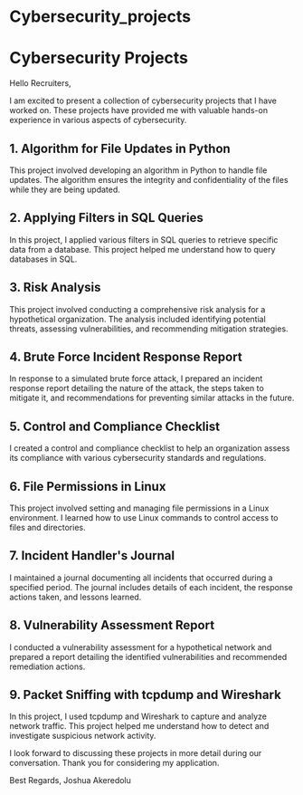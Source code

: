 # Cybersecurity_projects

# Cybersecurity Projects

Hello Recruiters,

I am excited to present a collection of cybersecurity projects that I have worked on. These projects have provided me with valuable hands-on experience in various aspects of cybersecurity.

## 1. Algorithm for File Updates in Python
This project involved developing an algorithm in Python to handle file updates. The algorithm ensures the integrity and confidentiality of the files while they are being updated.

## 2. Applying Filters in SQL Queries
In this project, I applied various filters in SQL queries to retrieve specific data from a database. This project helped me understand how to query databases in SQL.

## 3. Risk Analysis
This project involved conducting a comprehensive risk analysis for a hypothetical organization. The analysis included identifying potential threats, assessing vulnerabilities, and recommending mitigation strategies.

## 4. Brute Force Incident Response Report
In response to a simulated brute force attack, I prepared an incident response report detailing the nature of the attack, the steps taken to mitigate it, and recommendations for preventing similar attacks in the future.

## 5. Control and Compliance Checklist
I created a control and compliance checklist to help an organization assess its compliance with various cybersecurity standards and regulations.

## 6. File Permissions in Linux
This project involved setting and managing file permissions in a Linux environment. I learned how to use Linux commands to control access to files and directories.

## 7. Incident Handler's Journal
I maintained a journal documenting all incidents that occurred during a specified period. The journal includes details of each incident, the response actions taken, and lessons learned.

## 8. Vulnerability Assessment Report
I conducted a vulnerability assessment for a hypothetical network and prepared a report detailing the identified vulnerabilities and recommended remediation actions.

## 9. Packet Sniffing with tcpdump and Wireshark
In this project, I used tcpdump and Wireshark to capture and analyze network traffic. This project helped me understand how to detect and investigate suspicious network activity.

I look forward to discussing these projects in more detail during our conversation. Thank you for considering my application.

Best Regards,
Joshua Akeredolu
